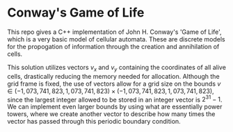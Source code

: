 # Conway's Game of Life
This repo gives a C++ implementation of John H. Conway's 'Game of Life', which is a very basic model of cellular automata. These are discrete models for the propogation of information through the creation and annihilation of cells.

This solution utilizes vectors $v_x$ and $v_y$ containing the coordinates of all alive cells, drastically reducing the memory needed for allocation. Although the grid frame is fixed, the use of vectors allow for a grid size on the bounds $v\in(-1,073,741,823, 1,073,741,823)\times (-1,073,741,823, 1,073,741,823)$, since the largest integer allowed to be stored in an integer vector is $2^{31}-1$. We can implement even larger bounds by using what are essentially power towers, where we create another vector to describe how many times the vector has passed through this periodic boundary condition.

